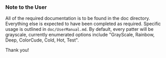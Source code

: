 ### Note to the User
All of the required documentation is to be found in the doc directory.
Everything else is expected to have been completed as required.
Specific usage is outlined in `doc/UserManual.md`. 
By default, every patter will be grayscale, currently enumerated options include "GrayScale, Rainbow, Deep, ColorCude, Cold, Hot, Test".

Thank you!
